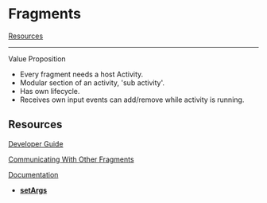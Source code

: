 # Fragments

[Resources](#Resources)

---
Value Proposition
- Every fragment needs a host Activity.
- Modular section of an activity, 'sub activity'.
- Has own lifecycle.
- Receives own input events
can add/remove while activity is running.

## Resources 

[Developer Guide](https://developer.android.com/training/basics/fragments/creating)

[Communicating With Other Fragments](https://developer.android.com/training/basics/fragments/communicating.html#Implement)

[Documentation](https://developer.android.com/reference/android/app/Fragment.html)
- [**setArgs**](https://developer.android.com/reference/android/app/Fragment.html#Layout)